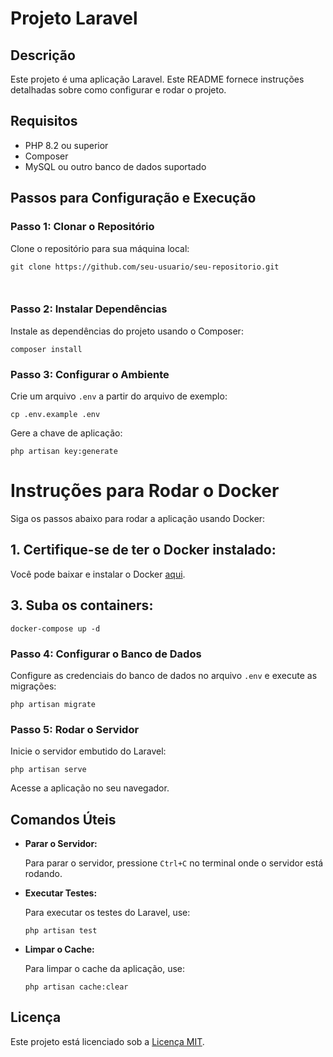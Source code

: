 <h1>Projeto Laravel</h1>
<h2>Descrição</h2>
    <p>Este projeto é uma aplicação Laravel. Este README fornece instruções detalhadas sobre como configurar e rodar o projeto.</p>

  <h2>Requisitos</h2>
    <ul>
        <li>PHP 8.2 ou superior</li>
        <li>Composer</li>
        <li>MySQL ou outro banco de dados suportado</li>
    </ul>

  <h2>Passos para Configuração e Execução</h2>

  <h3>Passo 1: Clonar o Repositório</h3>
    <p>Clone o repositório para sua máquina local:</p>
    <pre><code>git clone https://github.com/seu-usuario/seu-repositorio.git

</code></pre>

  <h3>Passo 2: Instalar Dependências</h3>
    <p>Instale as dependências do projeto usando o Composer:</p>
    <pre><code>composer install</code></pre>

  <h3>Passo 3: Configurar o Ambiente</h3>
    <p>Crie um arquivo <code>.env</code> a partir do arquivo de exemplo:</p>
    <pre><code>cp .env.example .env</code></pre>
    <p>Gere a chave de aplicação:</p>
    <pre><code>php artisan key:generate</code></pre>

  <h1>Instruções para Rodar o Docker</h1>
    <p>Siga os passos abaixo para rodar a aplicação usando Docker:</p>

  <h2>1. Certifique-se de ter o Docker instalado:</h2>
    <p>Você pode baixar e instalar o Docker <a href="https://www.docker.com/get-started" target="_blank">aqui</a>.</p>

  <h2>3. Suba os containers:</h2>
    <pre><code>docker-compose up -d</code></pre>

  <h3>Passo 4: Configurar o Banco de Dados</h3>
    <p>Configure as credenciais do banco de dados no arquivo <code>.env</code> e execute as migrações:</p>
    <pre><code>php artisan migrate</code></pre>

  <h3>Passo 5: Rodar o Servidor</h3>
    <p>Inicie o servidor embutido do Laravel:</p>
    <pre><code>php artisan serve</code></pre>
    <p>Acesse a aplicação no seu navegador.</p>

  <h2>Comandos Úteis</h2>

  <ul>
        <li><strong>Parar o Servidor:</strong>
            <p>Para parar o servidor, pressione <code>Ctrl+C</code> no terminal onde o servidor está rodando.</p>
        </li>
        <li><strong>Executar Testes:</strong>
            <p>Para executar os testes do Laravel, use:</p>
            <pre><code>php artisan test</code></pre>
        </li>
        <li><strong>Limpar o Cache:</strong>
            <p>Para limpar o cache da aplicação, use:</p>
            <pre><code>php artisan cache:clear</code></pre>
        </li>
    </ul>

  <h2>Licença</h2>
    <p>Este projeto está licenciado sob a <a href="LICENSE">Licença MIT</a>.</p>

